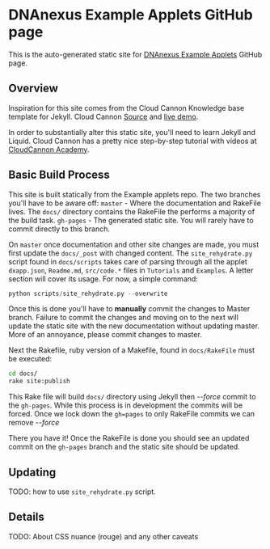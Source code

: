 # DNAnexus Example Applets GitHub page

This is the auto-generated static site for [DNAnexus Example Applets](https://github.com/dnanexus/dnanexus-example-applets) GitHub page.

## Overview

Inspiration for this site comes from the Cloud Cannon Knowledge base template for Jekyll. Cloud Cannon [Source](https://github.com/CloudCannon/base-jekyll-template) and [live demo](https://orange-ape.cloudvent.net/).

In order to substantially alter this static site, you'll need to learn Jekyll and Liquid. Cloud Cannon has a pretty nice step-by-step tutorial with videos at [CloudCannon Academy](https://learn.cloudcannon.com/).

## Basic Build Process

This site is built statically from the Example applets repo. The two branches you'll have to be aware off:
`master` - Where the documentation and RakeFile lives. The `docs/` directory contains the RakeFile the performs a majority of the build task.
`gh-pages` - The generated static site. You will rarely have to commit directly to this branch.

On `master` once documentation and other site changes are made, you must first update the `docs/_post` with changed content. The `site_rehydrate.py` script found in `docs/scripts` takes care of parsing through all the applet `dxapp.json`, `Readme.md`, `src/code.*` files in `Tutorials` and `Examples`. A letter section will cover its usage. For now, a simple command:
```python
python scripts/site_rehydrate.py --overwrite
```

Once this is done you'll have to **manually** commit the changes to Master branch. Failure to commit the changes and moving on to the next will update the static site with the new documentation without updating master. More of an annoyance, please commit changes to master.

Next the Rakefile, ruby version of a Makefile, found in `docs/RakeFile` must be executed:
```bash
cd docs/
rake site:publish
``` 
This Rake file will build `docs/` directory using Jekyll then  *--force* commit to the `gh-pages`. While this process is in development the commits will be forced. Once we lock down the `gh=pages` to only RakeFile commits we can remove *--force*

There you have it! Once the RakeFile is done you should see an updated commit on the `gh-pages` branch and the static site should be updated.

## Updating

TODO: how to use `site_rehydrate.py` script.

## Details

TODO: About CSS nuance (rouge) and any other caveats